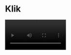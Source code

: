 # Klik


<video width="200" controls loop autoplay>
<source src="https://user-images.githubusercontent.com/75474651/151144058-d39b6329-0c45-4da5-971e-ff6d7638f4f0.mov" type='video'>
Your browser does not support the video tag.
</video>
